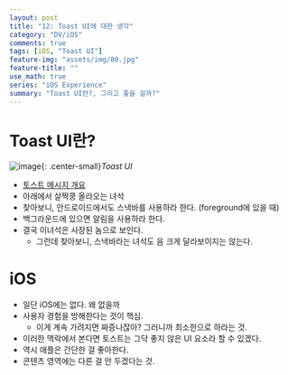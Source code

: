 ```yaml
---
layout: post
title: "12: Toast UI에 대한 생각"
category: "DV/iOS"
comments: true
tags: [iOS, "Toast UI"]
feature-img: "assets/img/80.jpg"
feature-title: ""
use_math: true
series: "iOS Experience"
summary: "Toast UI란?, 그리고 좋을 걸까?"
---
```


# Toast UI란?

![image](https://user-images.githubusercontent.com/37871541/131846445-07f55d89-9d38-49fa-977d-9bcc8095554c.png){: .center-small}_Toast UI_

* [토스트 메시지 개요](https://developer.android.com/guide/topics/ui/notifiers/toasts?hl=ko)
* 아래에서 살짝쿵 올라오는 녀석
* 찾아보니, 안드로이드에서도 스낵바를 사용하라 한다. (foreground에 있을 때)
* 백그라운드에 있으면 알림을 사용하라 한다.
* 결국 이녀석은 사장된 놈으로 보인다.
  * 그런데 찾아보니, 스낵바라는 녀석도 음 크게 달라보이지는 않는다.


# iOS

* 일단 iOS에는 없다. 왜 없을까
* 사용자 경험을 방해한다는 것이 핵심.
  * 이게 계속 가려지면 짜증나잖아? 그러니까 최소한으로 하라는 것.
* 이러한 맥락에서 본다면 토스트는 그닥 좋지 않은 UI 요소라 할 수 있겠다.
* 역시 애플은 간단한 걸 좋아한다.
* 콘텐츠 영역에는 다른 걸 안 두겠다는 것.